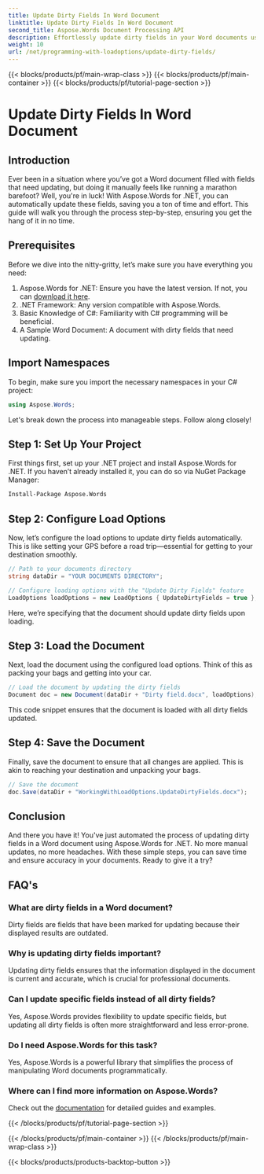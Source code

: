 ```yaml
---
title: Update Dirty Fields In Word Document
linktitle: Update Dirty Fields In Word Document
second_title: Aspose.Words Document Processing API
description: Effortlessly update dirty fields in your Word documents using Aspose.Words for .NET with this comprehensive, step-by-step guide.
weight: 10
url: /net/programming-with-loadoptions/update-dirty-fields/
---
```


{{< blocks/products/pf/main-wrap-class >}}
{{< blocks/products/pf/main-container >}}
{{< blocks/products/pf/tutorial-page-section >}}

# Update Dirty Fields In Word Document


## Introduction

Ever been in a situation where you’ve got a Word document filled with fields that need updating, but doing it manually feels like running a marathon barefoot? Well, you're in luck! With Aspose.Words for .NET, you can automatically update these fields, saving you a ton of time and effort. This guide will walk you through the process step-by-step, ensuring you get the hang of it in no time.

## Prerequisites

Before we dive into the nitty-gritty, let’s make sure you have everything you need:

1. Aspose.Words for .NET: Ensure you have the latest version. If not, you can [download it here](https://releases.aspose.com/words/net/).
2. .NET Framework: Any version compatible with Aspose.Words.
3. Basic Knowledge of C#: Familiarity with C# programming will be beneficial.
4. A Sample Word Document: A document with dirty fields that need updating.

## Import Namespaces

To begin, make sure you import the necessary namespaces in your C# project:

```csharp
using Aspose.Words;
```

Let's break down the process into manageable steps. Follow along closely!

## Step 1: Set Up Your Project

First things first, set up your .NET project and install Aspose.Words for .NET. If you haven’t already installed it, you can do so via NuGet Package Manager:

```bash
Install-Package Aspose.Words
```

## Step 2: Configure Load Options

Now, let’s configure the load options to update dirty fields automatically. This is like setting your GPS before a road trip—essential for getting to your destination smoothly.

```csharp
// Path to your documents directory
string dataDir = "YOUR DOCUMENTS DIRECTORY";

// Configure loading options with the "Update Dirty Fields" feature
LoadOptions loadOptions = new LoadOptions { UpdateDirtyFields = true };
```

Here, we’re specifying that the document should update dirty fields upon loading.

## Step 3: Load the Document

Next, load the document using the configured load options. Think of this as packing your bags and getting into your car.

```csharp
// Load the document by updating the dirty fields
Document doc = new Document(dataDir + "Dirty field.docx", loadOptions);
```

This code snippet ensures that the document is loaded with all dirty fields updated.

## Step 4: Save the Document

Finally, save the document to ensure that all changes are applied. This is akin to reaching your destination and unpacking your bags.

```csharp
// Save the document
doc.Save(dataDir + "WorkingWithLoadOptions.UpdateDirtyFields.docx");
```

## Conclusion

And there you have it! You've just automated the process of updating dirty fields in a Word document using Aspose.Words for .NET. No more manual updates, no more headaches. With these simple steps, you can save time and ensure accuracy in your documents. Ready to give it a try?

## FAQ's

### What are dirty fields in a Word document?
Dirty fields are fields that have been marked for updating because their displayed results are outdated.

### Why is updating dirty fields important?
Updating dirty fields ensures that the information displayed in the document is current and accurate, which is crucial for professional documents.

### Can I update specific fields instead of all dirty fields?
Yes, Aspose.Words provides flexibility to update specific fields, but updating all dirty fields is often more straightforward and less error-prone.

### Do I need Aspose.Words for this task?
Yes, Aspose.Words is a powerful library that simplifies the process of manipulating Word documents programmatically.

### Where can I find more information on Aspose.Words?
Check out the [documentation](https://reference.aspose.com/words/net/) for detailed guides and examples.


{{< /blocks/products/pf/tutorial-page-section >}}

{{< /blocks/products/pf/main-container >}}
{{< /blocks/products/pf/main-wrap-class >}}

{{< blocks/products/products-backtop-button >}}
